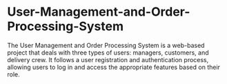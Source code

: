 # User-Management-and-Order-Processing-System
The User Management and Order Processing System is a web-based project that deals with three types of users: managers, customers, and delivery crew. It follows a user registration and authentication process, allowing users to log in and access the appropriate features based on their role.
